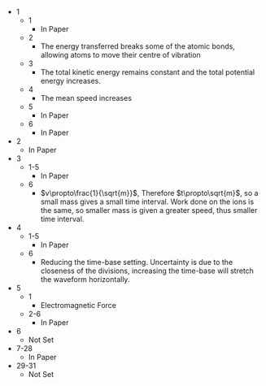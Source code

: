- 1
	- 1
		- In Paper
	- 2
		- The energy transferred breaks some of the atomic bonds, allowing atoms to move their centre of vibration
	- 3
		- The total kinetic energy remains constant and the total potential energy increases.
	- 4
		- The mean speed increases
	- 5
		- In Paper
	- 6
		- In Paper
- 2
	- In Paper
- 3
	- 1-5
		- In Paper
	- 6
		- $v\propto\frac{1}{\sqrt{m}}$, Therefore $t\propto\sqrt{m}$, so a small mass gives a small time interval. Work done on the ions is the same, so smaller mass is given a greater speed, thus smaller time interval.
- 4
	- 1-5
		- In Paper
	- 6
		- Reducing the time-base setting. Uncertainty is due to the closeness of the divisions, increasing the time-base will stretch the waveform horizontally.
- 5
	- 1
		- Electromagnetic Force
	- 2-6
		- In Paper
- 6
	- Not Set
- 7-28
	- In Paper
- 29-31
	- Not Set